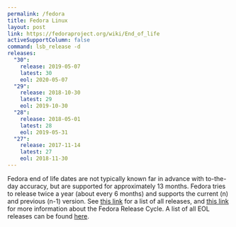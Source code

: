 ```yaml
---
permalink: /fedora
title: Fedora Linux
layout: post
link: https://fedoraproject.org/wiki/End_of_life
activeSupportColumn: false
command: lsb_release -d
releases:
  "30":
    release: 2019-05-07
    latest: 30
    eol: 2020-05-07
  "29":
    release: 2018-10-30
    latest: 29
    eol: 2019-10-30
  "28":
    release: 2018-05-01
    latest: 28
    eol: 2019-05-31
  "27":
    release: 2017-11-14
    latest: 27
    eol: 2018-11-30
---
```


Fedora end of life dates are not typically known far in advance with to-the-day accuracy, but are supported for approximately 13 months. Fedora tries to release twice a year (about every 6 months) and supports the current (n) and previous (n-1) version. See [this link](https://fedoraproject.org/wiki/Releases) for a list of all releases, and [this link](https://fedoraproject.org/wiki/Fedora_Release_Life_Cycle) for more information about the Fedora Release Cycle. A list of all EOL releases can be found [here](https://fedoraproject.org/wiki/End_of_life).
